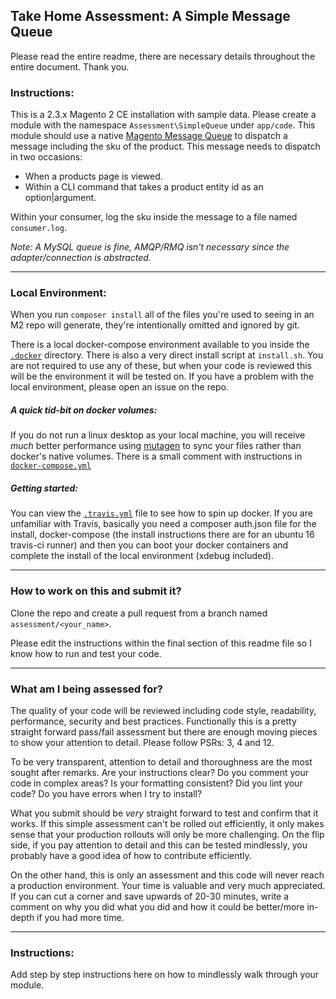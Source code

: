 ## Take Home Assessment: A Simple Message Queue

Please read the entire readme, there are necessary details throughout the entire document. Thank you.


### Instructions:
This is a 2.3.x Magento 2 CE installation with sample data. Please create a module with the namespace `Assessment\SimpleQueue` under `app/code`. This module should use a native [Magento Message Queue](https://devdocs.magento.com/guides/v2.3/extension-dev-guide/message-queues/message-queues.html) to dispatch a message including the sku of the product. This message needs to dispatch in two occasions:

- When a products page is viewed.
- Within a CLI command that takes a product entity id as an option|argument.

Within your consumer, log the sku inside the message to a file named `consumer.log`.

_Note: A MySQL queue is fine, AMQP/RMQ isn't necessary since the adapter/connection is abstracted._
___
### Local Environment:
When you run `composer install` all of the files you're used to seeing in an M2 repo will generate, they're intentionally omitted and ignored by git.

There is a local docker-compose environment available to you inside the [`.docker`](https://github.com/dambrogia/magento-assessment/tree/master/.docker) directory. There is also a very direct install script at `install.sh`. You are not required to use any of these, but when your code is reviewed this will be the environment it will be tested on. If you have a problem with the local environment, please open an issue on the repo.

##### A quick tid-bit on docker volumes:
If you do not run a linux desktop as your local machine, you will receive _much_ better performance using [mutagen](https://github.com/quodlibet/mutagen) to sync your files rather than docker's native volumes. There is a small comment with instructions in [`docker-compose.yml`](https://github.com/dambrogia/magento-assessment/blob/master/.docker/docker-compose.yml#L17)

##### Getting started:
You can view the [`.travis.yml`](https://github.com/dambrogia/magento-assessment/blob/master/.travis.yml) file to see how to spin up docker.
If you are unfamiliar with Travis, basically you need a composer auth.json file for the install, docker-compose (the install instructions there are for an ubuntu 16 travis-ci runner) and then you can boot your docker containers and complete the install of the local environment (xdebug included).

___
### How to work on this and submit it?

Clone the repo and create a pull request from a branch named `assessment/<your_name>`.

Please edit the instructions within the final section of this readme file so I know how to run and test your code.

___
### What am I being assessed for?
The quality of your code will be reviewed including code style, readability, performance, security and best practices. Functionally this is a pretty straight forward pass/fail assessment but there are enough moving pieces to show your attention to detail. Please follow PSRs: 3, 4 and 12.

To be very transparent, attention to detail and thoroughness are the most sought after remarks. Are your instructions clear? Do you comment your code in complex areas? Is your formatting consistent? Did you lint your code? Do you have errors when I try to install?

What you submit should be _very_ straight forward to test and confirm that it works. If this simple assessment can't be rolled out efficiently, it only makes sense that your production rollouts will only be more challenging. On the flip side, if you pay attention to detail and this can be tested mindlessly, you probably have a good idea of how to contribute efficiently.

On the other hand, this is only an assessment and this code will never reach a production environment. Your time is valuable and very much appreciated. If you can cut a corner and save upwards of 20-30 minutes, write a comment on why you did what you did and how it could be better/more in-depth if you had more time.
___
### Instructions:
Add step by step instructions here on how to mindlessly walk through your module.
